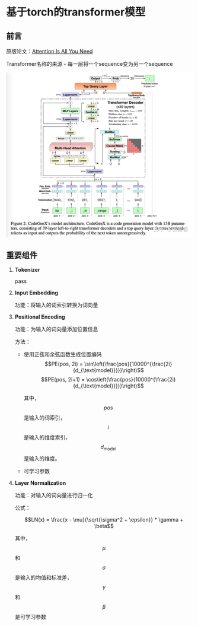 # 基于torch的transformer模型

## 前言

原版论文：[Attention Is All You Need](https://arxiv.org/abs/1706.03762)

Transformer名称的来源 - 每一层将一个sequence变为另一个sequence

![Transformer示意图](images/transformer_arch.png)

## 重要组件

1. **Tokenizer**

    pass

2. **Input Embedding**

    功能：将输入的词索引转换为词向量

3. **Positional Encoding**

    功能：为输入的词向量添加位置信息

    方法：
    - 使用正弦和余弦函数生成位置编码
      $$PE(pos, 2i) = \sin\left(\frac{pos}{10000^{\frac{2i}{d_{\text{model}}}}}\right)$$
      $$PE(pos, 2i+1) = \cos\left(\frac{pos}{10000^{\frac{2i}{d_{\text{model}}}}}\right)$$

      其中，$$pos$$ 是输入的词索引，$$i$$ 是输入的维度索引，$$d_{\text{model}}$$ 是输入的维度。

    - 可学习参数

4. **Layer Normalization**

    功能：对输入的词向量进行归一化

    公式：

    $$LN(x) = \frac{x - \mu}{\sqrt{\sigma^2 + \epsilon}} * \gamma + \beta$$

    其中，$$\mu$$ 和 $$\sigma$$ 是输入的均值和标准差，$$\gamma$$ 和 $$\beta$$ 是可学习参数

